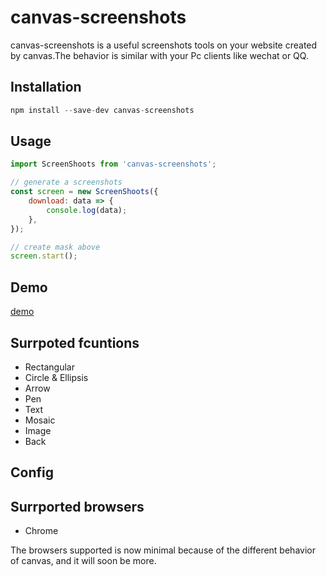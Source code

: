 # canvas-screenshots

canvas-screenshots is a useful screenshots tools on your website created by canvas.The behavior is similar with your Pc clients like wechat or QQ.

## Installation

```js
npm install --save-dev canvas-screenshots
```

## Usage

```js
import ScreenShoots from 'canvas-screenshots';

// generate a screenshots
const screen = new ScreenShoots({
    download: data => {
        console.log(data);
    },
});

// create mask above
screen.start();
```

## Demo

[demo](https://luobata.github.io/canvas-screenshots/test.html)

## Surrpoted fcuntions

*   Rectangular
*   Circle & Ellipsis
*   Arrow
*   Pen
*   Text
*   Mosaic
*   Image
*   Back

## Config

## Surrported browsers

*   Chrome

The browsers supported is now minimal because of the different behavior of canvas, and it will soon be more.
